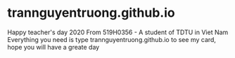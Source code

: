 # trannguyentruong.github.io
Happy teacher's day 2020 From 519H0356 - A student of TDTU in Viet Nam
Everything you need is type trannguyentruong.github.io to see my card, hope you will have a greate day
